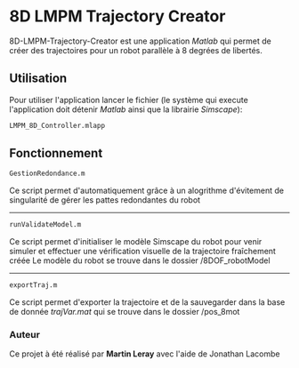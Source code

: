 
# 8D LMPM Trajectory Creator

8D-LMPM-Trajectory-Creator est une application *Matlab* qui permet de créer des trajectoires pour un robot parallèle à 8 degrées de libertés.



## Utilisation

Pour utiliser l'application lancer le fichier (le système qui execute l'application doit détenir *Matlab* ainsi que la librairie *Simscape*):

```bash
LMPM_8D_Controller.mlapp
```



## Fonctionnement

```bash
GestionRedondance.m
```
Ce script permet d'automatiquement grâce à un alogrithme d'évitement de singularité de gérer les pattes redondantes du robot

---

```bash
runValidateModel.m
```
Ce script permet d'initialiser le modèle Simscape du robot pour venir simuler et effectuer une vérification visuelle de la trajectoire fraîchement créée
Le modèle du robot se trouve dans le dossier /8DOF_robotModel

---

```bash
exportTraj.m
```
Ce script permet d'exporter la trajectoire et de la sauvegarder dans la base de donnée *trajVar.mat* qui se trouve dans le dossier /pos_8mot





### Auteur

Ce projet à été réalisé par **Martin Leray** avec l'aide de Jonathan Lacombe


